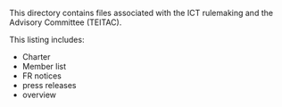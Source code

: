 This directory contains files associated with the ICT rulemaking and the Advisory Committee (TEITAC).

This listing includes:
- Charter
- Member list
- FR notices
- press releases
- overview
